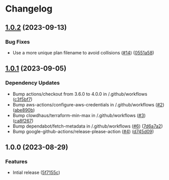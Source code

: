 # Changelog

## [1.0.2](https://github.com/oslokommune/reusable-terraform-plan-apply/compare/v1.0.1...v1.0.2) (2023-09-13)


### Bug Fixes

* Use a more unique plan filename to avoid collisions ([#14](https://github.com/oslokommune/reusable-terraform-plan-apply/issues/14)) ([0551a58](https://github.com/oslokommune/reusable-terraform-plan-apply/commit/0551a5839b6adcbfe877c5699d1cceeb2fc739b1))

## [1.0.1](https://github.com/oslokommune/reusable-terraform-plan-apply/compare/v1.0.0...v1.0.1) (2023-09-05)


### Dependency Updates

* Bump actions/checkout from 3.6.0 to 4.0.0 in /.github/workflows ([c3f5bf7](https://github.com/oslokommune/reusable-terraform-plan-apply/commit/c3f5bf7c206d812979338765beec45e72cd42b7d))
* Bump aws-actions/configure-aws-credentials in /.github/workflows ([#2](https://github.com/oslokommune/reusable-terraform-plan-apply/issues/2)) ([abe890b](https://github.com/oslokommune/reusable-terraform-plan-apply/commit/abe890b32905857b686c589e34026d07ff14739b))
* Bump clowdhaus/terraform-min-max in /.github/workflows ([#3](https://github.com/oslokommune/reusable-terraform-plan-apply/issues/3)) ([ca8f267](https://github.com/oslokommune/reusable-terraform-plan-apply/commit/ca8f267392bc9053dc2d05d1db673a8958df86cd))
* Bump dependabot/fetch-metadata in /.github/workflows ([#6](https://github.com/oslokommune/reusable-terraform-plan-apply/issues/6)) ([7d6a7a2](https://github.com/oslokommune/reusable-terraform-plan-apply/commit/7d6a7a29c0793da78dc751ee504f51a9aff10eaf))
* Bump google-github-actions/release-please-action ([#4](https://github.com/oslokommune/reusable-terraform-plan-apply/issues/4)) ([d745d09](https://github.com/oslokommune/reusable-terraform-plan-apply/commit/d745d095f8c43f9c70ba77299df969b6808aa720))

## 1.0.0 (2023-08-29)


### Features

* Intial release ([5f7155c](https://github.com/oslokommune/reusable-terraform-plan-apply/commit/5f7155cb80d054de441a803a0a01a76f15122d26))
